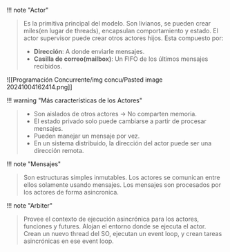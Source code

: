 
!!! note "Actor"
> Es la primitiva principal del modelo. Son livianos, se pueden crear miles(en lugar de threads), encapsulan comportamiento y estado.
> El actor supervisor puede crear otros actores hijos.
> Esta compuesto por:
> - **Dirección**: A donde enviarle mensajes.
> - **Casilla de correo(mailbox)**: Un FIFO de los últimos mensajes recibidos.

![[Programación Concurrente/img concu/Pasted image 20241004162414.png]]

!!! warning "Más características de los Actores"
> - Son aislados de otros actores -> No comparten memoria.
> - El estado privado solo puede cambiarse a partir de procesar mensajes.
> - Pueden manejar un mensaje por vez.
> - En un sistema distribuido, la dirección del actor puede ser una dirección remota.


!!! note "Mensajes"
> Son estructuras simples inmutables.
> Los actores se comunican entre ellos solamente usando mensajes.
> Los mensajes son procesados por los actores de forma asincronica.


!!! note "Arbiter"
> Provee el contexto de ejecución asincrónica para los actores, funciones y futures.
> Alojan el entorno donde se ejecuta el actor.
> Crean un nuevo thread del SO, ejecutan un event loop, y crean tareas asincrónicas en ese event loop.
